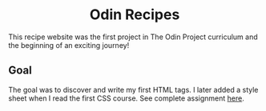 <h1 align="center">Odin Recipes</h1>

This recipe website was the first project in The Odin Project curriculum and the beginning of an exciting journey!

## Goal

The goal was to discover and write my first HTML tags. I later added a style sheet when I read the first CSS course. See complete assignment [here](https://www.theodinproject.com/lessons/foundations-recipes).
